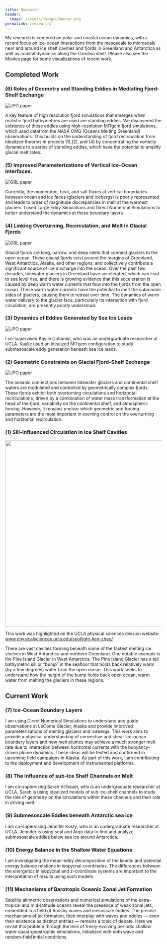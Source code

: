 ```yaml
---
title: Research
header:
  image: /assets/images/Banner.png
permalink: /research/
---
```


My research is centered on polar and coastal ocean dynamics, with a recent focus on ice-ocean interactions from the mesoscale to microscale near and around ice shelf cavities and fjords in Greenland and Antarctica as well as coastal dynamics along the Carolina shelf. Please also see the Movies page for some visualizations of recent work.


## Completed Work


### (6) Roles of Geometry and Standing Eddies in Mediating Fjord-Shelf Exchange

![JPO paper](/assets/images/jpo22.png)

A key feature of high resolution fjord simulations that emerges when realistic fjord bathymetries are used are standing eddies. We discovered the existence of these eddies using high-resolution MITgcm fjord simulations, which used datafrom the NASA OMG (Oceans Melting Greenland) observations. This builds on the understanding of fjord recirculation from idealized theories in projects (1),(2), and (4) by concentrating the vorticity dynamics to a series of standing eddies, which have the potential to amplify glacial melt rates.  
 
### (5) Improved Parameterizations of Vertical Ice-Ocean Interfaces.

![GRL paper](/assets/images/grl22.png)

Currently, the momentum, heat, and salt fluxes at vertical boundaries between ocean and ice faces (glaciers and icebergs) is poorly represented and leads to order of magnitude discrepancies in melt at the warmest glaciers. I used Large Eddy Simulations and Direct Numerical Simulations to better understand the dynamics at these boundary layers.

### (4) Linking Overturning, Recirculation, and Melt in Glacial Fjords

![GRL paper](/assets/images/fjordsetup_grl.png)

Glacial fjords are long, narrow, and deep inlets that connect glaciers to the open ocean. These glacial fjords exist around the margins of Greenland, West Antarctica, Alaska, and other regions, and collectively contribute a significant source of ice discharge into the ocean. Over the past two decades, tidewater glaciers in Greenland have accelerated, which can lead to sea level rise, and there is growing evidence that this acceleration is caused by deep warm water currents that flow into the fjords from the open ocean. These warm water currents have the potential to melt the submarine sides of glaciers, causing them to retreat over time. The dynamics of warm water delivery to the glacier face, particularly its interaction with fjord circulation, are presently poorly understood. 

### (3) Dynamics of Eddies Generated by Sea Ice Leads

![JPO paper](/assets/images/antarctic_leads.png)

I co-supervised Kaylie Cohanim, who was an undergraduate researcher at UCLA. Kaylie used an idealized MITgcm configuration to study submesoscale eddy generation beneath sea ice leads. 

### (2) Geometric Constraints on Glacial Fjord-Shelf Exchange

![JPO paper](/assets/images/geometricconstraintsfigure.png)

The oceanic connections between tidewater glaciers and continental shelf waters are modulated and controlled by geometrically complex fjords. These fjords exhibit both overturning circulations and horizontal recirculations, driven by a combination of water mass transformation at the head of the fjord, variability on the continental shelf, and atmospheric forcing. However, it remains unclear which geometric and forcing parameters are the most important in exerting control on the overturning and horizontal recirculation.

### (1) Sill-Influenced Circulation in Ice Shelf Cavities


<img src="/assets/images/modelgeom7.png" width="600">

This work was highlighted on the UCLA physical sciences division website: www.physicalsciences.ucla.edu/spotlight-ken-zhao/

There are vast cavities forming beneath some of the fastest melting ice shelves in West Antarctica and northern Greenland. One notable example is the Pine Island Glacier in West Antarctica. The Pine Island Glacier has a tall bathymetric sill or “bump” in the seafloor that holds back relatively warm (by a few degrees) water from the open ocean. This work seeks to understand how the height of the bump holds back open ocean, warm water from melting the glaciers in these regions.

## Current Work

### (7) Ice-Ocean Boundary Layers

I am using Direct Numerical Simulations to understand and guide observations at LeConte Glacier, Alaska and provide improved parameterizations of melting glaciers and icebergs. This work aims to provide a physical understanding of convective and shear ice-ocean boundary layers and how melt plumes may achieve a much stronger melt rate due to interaction between horizontal currents with the buoyancy-driven plume dynamics. These ideas will be tested and confirmed in upcoming field campaigns in Alaska. As part of this work, I am contributing to the deployment and development of instrumented platforms. 

### (8) The Influence of sub-Ice Shelf Channels on Melt

I am co-supervising Sarah Villhauer, who is an undergraduate researcher at UCLA. Sarah is using idealized models of sub ice-shelf channels to study the role of geometry on the circulations within these channels and their role in driving melt.

### (9) Submesoscale Eddies beneath Antarctic sea ice

I am co-supervising Jennifer Kosty, who is an undergraduate researcher at UCLA. Jennifer is using seal and Argo data to find and analyze submesoscale eddies below sea ice around Antarctica.

### (10) Energy Balance in the Shallow Water Equations
 
I am investigating the mean-eddy decomposition of the kinetic and potential energy balance relations in isopycnal coordinates. The differences between the energetics in isopycnal and z-coordinate systems are important to the interpretation of results using such models.
 
### (11) Mechanisms of Barotropic Oceanic Zonal Jet Formation
 
Satellite altimetric observations and numerical simulations of the extra-tropical and mid-latitude oceans reveal the presence of weak zonal jets, embedded in a field of Rossby waves and mesoscale eddies. The precise mechanisms of jet formation, their interplay with waves and eddies — even their existence as distinct entities — remains a topic of debate. Here we revisit this problem through the lens of freely-evolving periodic shallow water quasi-geostrophic simulations, initialized with both wave and random-field initial conditions.
 




